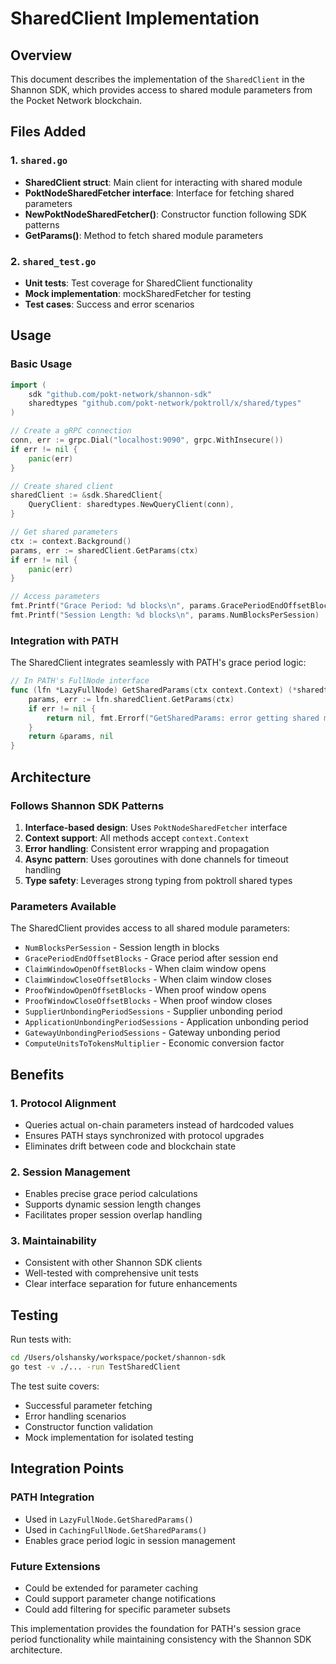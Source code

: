 # SharedClient Implementation

## Overview

This document describes the implementation of the `SharedClient` in the Shannon SDK, which provides access to shared module parameters from the Pocket Network blockchain.

## Files Added

### 1. `shared.go`
- **SharedClient struct**: Main client for interacting with shared module
- **PoktNodeSharedFetcher interface**: Interface for fetching shared parameters
- **NewPoktNodeSharedFetcher()**: Constructor function following SDK patterns
- **GetParams()**: Method to fetch shared module parameters

### 2. `shared_test.go`  
- **Unit tests**: Test coverage for SharedClient functionality
- **Mock implementation**: mockSharedFetcher for testing
- **Test cases**: Success and error scenarios

## Usage

### Basic Usage

```go
import (
    sdk "github.com/pokt-network/shannon-sdk"
    sharedtypes "github.com/pokt-network/poktroll/x/shared/types"
)

// Create a gRPC connection
conn, err := grpc.Dial("localhost:9090", grpc.WithInsecure())
if err != nil {
    panic(err)
}

// Create shared client
sharedClient := &sdk.SharedClient{
    QueryClient: sharedtypes.NewQueryClient(conn),
}

// Get shared parameters
ctx := context.Background()
params, err := sharedClient.GetParams(ctx)
if err != nil {
    panic(err)
}

// Access parameters
fmt.Printf("Grace Period: %d blocks\n", params.GracePeriodEndOffsetBlocks)
fmt.Printf("Session Length: %d blocks\n", params.NumBlocksPerSession)
```

### Integration with PATH

The SharedClient integrates seamlessly with PATH's grace period logic:

```go
// In PATH's FullNode interface
func (lfn *LazyFullNode) GetSharedParams(ctx context.Context) (*sharedtypes.Params, error) {
    params, err := lfn.sharedClient.GetParams(ctx)
    if err != nil {
        return nil, fmt.Errorf("GetSharedParams: error getting shared module parameters: %w", err)
    }
    return &params, nil
}
```

## Architecture

### Follows Shannon SDK Patterns

1. **Interface-based design**: Uses `PoktNodeSharedFetcher` interface
2. **Context support**: All methods accept `context.Context`
3. **Error handling**: Consistent error wrapping and propagation
4. **Async pattern**: Uses goroutines with done channels for timeout handling
5. **Type safety**: Leverages strong typing from poktroll shared types

### Parameters Available

The SharedClient provides access to all shared module parameters:

- `NumBlocksPerSession` - Session length in blocks
- `GracePeriodEndOffsetBlocks` - Grace period after session end
- `ClaimWindowOpenOffsetBlocks` - When claim window opens
- `ClaimWindowCloseOffsetBlocks` - When claim window closes  
- `ProofWindowOpenOffsetBlocks` - When proof window opens
- `ProofWindowCloseOffsetBlocks` - When proof window closes
- `SupplierUnbondingPeriodSessions` - Supplier unbonding period
- `ApplicationUnbondingPeriodSessions` - Application unbonding period
- `GatewayUnbondingPeriodSessions` - Gateway unbonding period
- `ComputeUnitsToTokensMultiplier` - Economic conversion factor

## Benefits

### 1. **Protocol Alignment**
- Queries actual on-chain parameters instead of hardcoded values
- Ensures PATH stays synchronized with protocol upgrades
- Eliminates drift between code and blockchain state

### 2. **Session Management**
- Enables precise grace period calculations
- Supports dynamic session length changes
- Facilitates proper session overlap handling

### 3. **Maintainability**
- Consistent with other Shannon SDK clients
- Well-tested with comprehensive unit tests
- Clear interface separation for future enhancements

## Testing

Run tests with:
```bash
cd /Users/olshansky/workspace/pocket/shannon-sdk
go test -v ./... -run TestSharedClient
```

The test suite covers:
- Successful parameter fetching
- Error handling scenarios
- Constructor function validation
- Mock implementation for isolated testing

## Integration Points

### PATH Integration
- Used in `LazyFullNode.GetSharedParams()`
- Used in `CachingFullNode.GetSharedParams()`
- Enables grace period logic in session management

### Future Extensions
- Could be extended for parameter caching
- Could support parameter change notifications
- Could add filtering for specific parameter subsets

This implementation provides the foundation for PATH's session grace period functionality while maintaining consistency with the Shannon SDK architecture.
